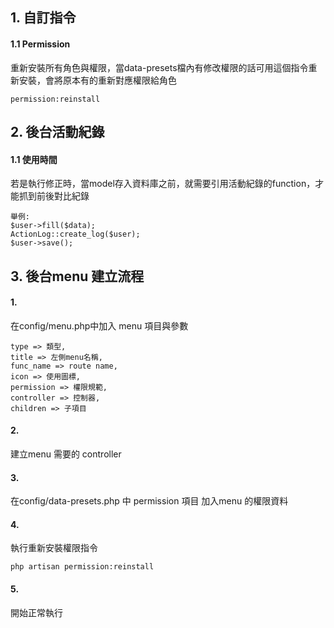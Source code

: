 ## 1. 自訂指令
#### 1.1 Permission
重新安裝所有角色與權限，當data-presets檔內有修改權限的話可用這個指令重新安裝，會將原本有的重新對應權限給角色

    permission:reinstall

## 2. 後台活動紀錄
#### 1.1 使用時間
若是執行修正時，當model存入資料庫之前，就需要引用活動紀錄的function，才能抓到前後對比紀錄

    舉例:
    $user->fill($data);
    ActionLog::create_log($user);
    $user->save();

## 3. 後台menu 建立流程
#### 1.
在config/menu.php中加入 menu 項目與參數

    type => 類型,
    title => 左側menu名稱,
    func_name => route name,
    icon => 使用圖標,
    permission => 權限規範,
    controller => 控制器,
    children => 子項目
#### 2.
建立menu 需要的 controller
#### 3.
在config/data-presets.php 中 permission 項目 加入menu 的權限資料
#### 4.
執行重新安裝權限指令

    php artisan permission:reinstall
#### 5.
開始正常執行

